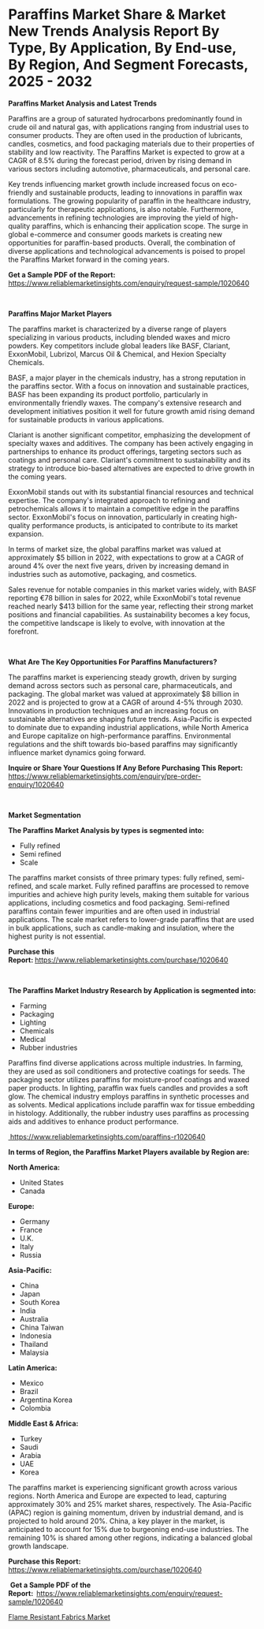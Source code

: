 <p><h1>Paraffins Market Share & Market New Trends Analysis Report By Type, By Application, By End-use, By Region, And Segment Forecasts, 2025 - 2032</h1></p><p><strong>Paraffins Market Analysis and Latest Trends</strong></p>
<p><p>Paraffins are a group of saturated hydrocarbons predominantly found in crude oil and natural gas, with applications ranging from industrial uses to consumer products. They are often used in the production of lubricants, candles, cosmetics, and food packaging materials due to their properties of stability and low reactivity. The Paraffins Market is expected to grow at a CAGR of 8.5% during the forecast period, driven by rising demand in various sectors including automotive, pharmaceuticals, and personal care.</p><p>Key trends influencing market growth include increased focus on eco-friendly and sustainable products, leading to innovations in paraffin wax formulations. The growing popularity of paraffin in the healthcare industry, particularly for therapeutic applications, is also notable. Furthermore, advancements in refining technologies are improving the yield of high-quality paraffins, which is enhancing their application scope. The surge in global e-commerce and consumer goods markets is creating new opportunities for paraffin-based products. Overall, the combination of diverse applications and technological advancements is poised to propel the Paraffins Market forward in the coming years.</p></p>
<p><strong>Get a Sample PDF of the Report:&nbsp;</strong> <a href="https://www.reliablemarketinsights.com/enquiry/request-sample/1020640?utm_campaign=2669&utm_medium=2&utm_source=Github&utm_content=ia&utm_term=31032025&utm_id=paraffins">https://www.reliablemarketinsights.com/enquiry/request-sample/1020640</a></p>
<p>&nbsp;</p>
<p><strong>Paraffins Major Market Players</strong></p>
<p><p>The paraffins market is characterized by a diverse range of players specializing in various products, including blended waxes and micro powders. Key competitors include global leaders like BASF, Clariant, ExxonMobil, Lubrizol, Marcus Oil & Chemical, and Hexion Specialty Chemicals.</p><p>BASF, a major player in the chemicals industry, has a strong reputation in the paraffins sector. With a focus on innovation and sustainable practices, BASF has been expanding its product portfolio, particularly in environmentally friendly waxes. The company's extensive research and development initiatives position it well for future growth amid rising demand for sustainable products in various applications.</p><p>Clariant is another significant competitor, emphasizing the development of specialty waxes and additives. The company has been actively engaging in partnerships to enhance its product offerings, targeting sectors such as coatings and personal care. Clariant's commitment to sustainability and its strategy to introduce bio-based alternatives are expected to drive growth in the coming years.</p><p>ExxonMobil stands out with its substantial financial resources and technical expertise. The company's integrated approach to refining and petrochemicals allows it to maintain a competitive edge in the paraffins sector. ExxonMobil's focus on innovation, particularly in creating high-quality performance products, is anticipated to contribute to its market expansion.</p><p>In terms of market size, the global paraffins market was valued at approximately $5 billion in 2022, with expectations to grow at a CAGR of around 4% over the next five years, driven by increasing demand in industries such as automotive, packaging, and cosmetics.</p><p>Sales revenue for notable companies in this market varies widely, with BASF reporting €78 billion in sales for 2022, while ExxonMobil's total revenue reached nearly $413 billion for the same year, reflecting their strong market positions and financial capabilities. As sustainability becomes a key focus, the competitive landscape is likely to evolve, with innovation at the forefront.</p></p>
<p>&nbsp;</p>
<p><strong>What Are The Key Opportunities For Paraffins Manufacturers?</strong></p>
<p><p>The paraffins market is experiencing steady growth, driven by surging demand across sectors such as personal care, pharmaceuticals, and packaging. The global market was valued at approximately $8 billion in 2022 and is projected to grow at a CAGR of around 4-5% through 2030. Innovations in production techniques and an increasing focus on sustainable alternatives are shaping future trends. Asia-Pacific is expected to dominate due to expanding industrial applications, while North America and Europe capitalize on high-performance paraffins. Environmental regulations and the shift towards bio-based paraffins may significantly influence market dynamics going forward.</p></p>
<p><strong>Inquire or Share Your Questions If Any Before Purchasing This Report:</strong> <a href="https://www.reliablemarketinsights.com/enquiry/pre-order-enquiry/1020640?utm_campaign=2669&utm_medium=2&utm_source=Github&utm_content=ia&utm_term=31032025&utm_id=paraffins">https://www.reliablemarketinsights.com/enquiry/pre-order-enquiry/1020640</a></p>
<p>&nbsp;</p>
<p><strong>Market Segmentation</strong></p>
<p><strong>The Paraffins Market Analysis by types is segmented into:</strong></p>
<p><ul><li>Fully refined</li><li>Semi refined</li><li>Scale</li></ul></p>
<p><p>The paraffins market consists of three primary types: fully refined, semi-refined, and scale market. Fully refined paraffins are processed to remove impurities and achieve high purity levels, making them suitable for various applications, including cosmetics and food packaging. Semi-refined paraffins contain fewer impurities and are often used in industrial applications. The scale market refers to lower-grade paraffins that are used in bulk applications, such as candle-making and insulation, where the highest purity is not essential.</p></p>
<p><strong>Purchase this Report:&nbsp;</strong><a href="https://www.reliablemarketinsights.com/purchase/1020640?utm_campaign=2669&utm_medium=2&utm_source=Github&utm_content=ia&utm_term=31032025&utm_id=paraffins">https://www.reliablemarketinsights.com/purchase/1020640</a></p>
<p>&nbsp;</p>
<p><strong>The Paraffins Market Industry Research by Application is segmented into:</strong></p>
<p><ul><li>Farming</li><li>Packaging</li><li>Lighting</li><li>Chemicals</li><li>Medical</li><li>Rubber industries</li></ul></p>
<p><p>Paraffins find diverse applications across multiple industries. In farming, they are used as soil conditioners and protective coatings for seeds. The packaging sector utilizes paraffins for moisture-proof coatings and waxed paper products. In lighting, paraffin wax fuels candles and provides a soft glow. The chemical industry employs paraffins in synthetic processes and as solvents. Medical applications include paraffin wax for tissue embedding in histology. Additionally, the rubber industry uses paraffins as processing aids and additives to enhance product performance.</p></p>
<p><a href="https://www.reliablemarketinsights.com/paraffins-r1020640?utm_campaign=2669&utm_medium=2&utm_source=Github&utm_content=ia&utm_term=31032025&utm_id=paraffins">&nbsp;https://www.reliablemarketinsights.com/paraffins-r1020640</a></p>
<p><strong>In terms of Region, the Paraffins Market Players available by Region are:</strong></p>
<p>
    <p> <strong> North America: </strong>
        <ul>
            <li>United States</li>
            <li>Canada</li>
        </ul>
        </p> 
    <p> <strong> Europe: </strong>
        <ul>
            <li>Germany</li>
            <li>France</li>
            <li>U.K.</li>
            <li>Italy</li>
            <li>Russia</li>
        </ul>
        </p> 
    <p> <strong> Asia-Pacific: </strong>
        <ul>
            <li>China</li>
            <li>Japan</li>
            <li>South Korea</li>
            <li>India</li>
            <li>Australia</li>
            <li>China Taiwan</li>
            <li>Indonesia</li>
            <li>Thailand</li>
            <li>Malaysia</li>
        </ul>
        </p> 
    <p> <strong> Latin America: </strong>
        <ul>
            <li>Mexico</li>
            <li>Brazil</li>
            <li>Argentina Korea</li>
            <li>Colombia</li>
        </ul>
        </p> 
    <p> <strong> Middle East & Africa: </strong>
        <ul>
            <li>Turkey</li>
            <li>Saudi</li>
            <li>Arabia</li>
            <li>UAE</li>
            <li>Korea</li>
        </ul>
    </p>
    </p>
<p><p>The paraffins market is experiencing significant growth across various regions. North America and Europe are expected to lead, capturing approximately 30% and 25% market shares, respectively. The Asia-Pacific (APAC) region is gaining momentum, driven by industrial demand, and is projected to hold around 20%. China, a key player in the market, is anticipated to account for 15% due to burgeoning end-use industries. The remaining 10% is shared among other regions, indicating a balanced global growth landscape.</p></p>
<p><strong>Purchase this Report: </strong><a href="https://www.reliablemarketinsights.com/purchase/1020640?utm_campaign=2669&utm_medium=2&utm_source=Github&utm_content=ia&utm_term=31032025&utm_id=paraffins">https://www.reliablemarketinsights.com/purchase/1020640</a></p>
<p>&nbsp;<strong>Get a Sample PDF of the Report:&nbsp;&nbsp;</strong><a href="https://www.reliablemarketinsights.com/enquiry/request-sample/1020640?utm_campaign=2669&utm_medium=2&utm_source=Github&utm_content=ia&utm_term=31032025&utm_id=paraffins">https://www.reliablemarketinsights.com/enquiry/request-sample/1020640</a></p>
<p><strong></strong></p>
<p><p><a href="https://github.com/zanoligarav/Market-Research-Report-List-1/blob/main/flame-resistant-fabrics-market.md?utm_campaign=2669&utm_medium=2&utm_source=Github&utm_content=ia&utm_term=31032025&utm_id=paraffins">Flame Resistant Fabrics Market</a></p></p>